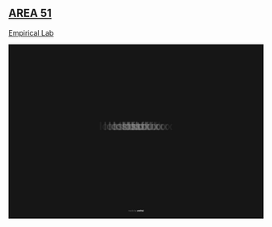 ## [AREA 51][site]

[Empirical Lab][site]

[![Area 51](./profile/lostflux.jpeg)][site]

[site]: https://lostflux.space
